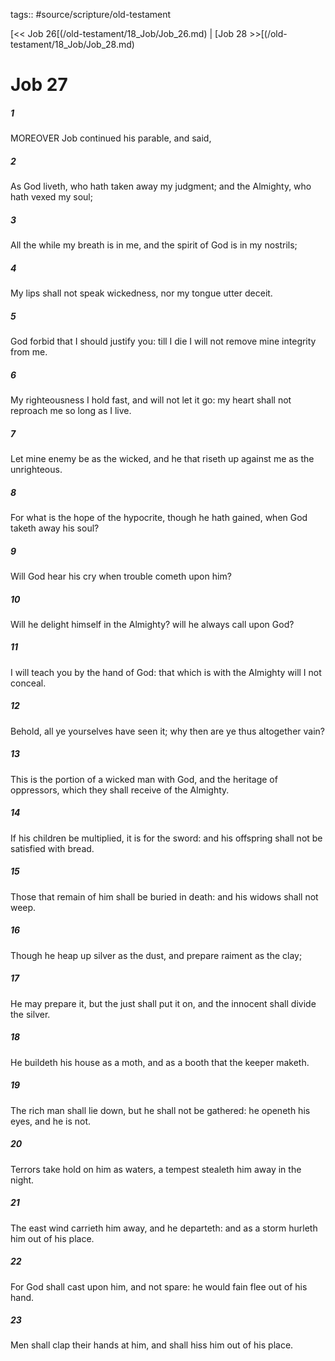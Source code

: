 tags:: #source/scripture/old-testament

[<< Job 26[(/old-testament/18_Job/Job_26.md) | [Job 28 >>[(/old-testament/18_Job/Job_28.md)

# Job 27

##### 1

MOREOVER Job continued his parable, and said,

##### 2

As God liveth, who hath taken away my judgment; and the Almighty, who hath vexed my soul;

##### 3

All the while my breath is in me, and the spirit of God is in my nostrils;

##### 4

My lips shall not speak wickedness, nor my tongue utter deceit.

##### 5

God forbid that I should justify you: till I die I will not remove mine integrity from me.

##### 6

My righteousness I hold fast, and will not let it go: my heart shall not reproach me so long as I live.

##### 7

Let mine enemy be as the wicked, and he that riseth up against me as the unrighteous.

##### 8

For what is the hope of the hypocrite, though he hath gained, when God taketh away his soul?

##### 9

Will God hear his cry when trouble cometh upon him?

##### 10

Will he delight himself in the Almighty? will he always call upon God?

##### 11

I will teach you by the hand of God: that which is with the Almighty will I not conceal.

##### 12

Behold, all ye yourselves have seen it; why then are ye thus altogether vain?

##### 13

This is the portion of a wicked man with God, and the heritage of oppressors, which they shall receive of the Almighty.

##### 14

If his children be multiplied, it is for the sword: and his offspring shall not be satisfied with bread.

##### 15

Those that remain of him shall be buried in death: and his widows shall not weep.

##### 16

Though he heap up silver as the dust, and prepare raiment as the clay;

##### 17

He may prepare it, but the just shall put it on, and the innocent shall divide the silver.

##### 18

He buildeth his house as a moth, and as a booth that the keeper maketh.

##### 19

The rich man shall lie down, but he shall not be gathered: he openeth his eyes, and he is not.

##### 20

Terrors take hold on him as waters, a tempest stealeth him away in the night.

##### 21

The east wind carrieth him away, and he departeth: and as a storm hurleth him out of his place.

##### 22

For God shall cast upon him, and not spare: he would fain flee out of his hand.

##### 23

Men shall clap their hands at him, and shall hiss him out of his place.
